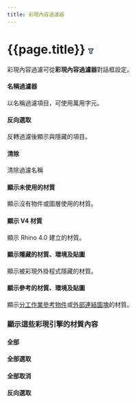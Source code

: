 ```yaml
---
title: 彩現內容過濾器
---
```

<!-- TODO: This is an orphan page, but needs to be linked to from the Material Libraries page -->

# {{page.title}} ![images/contentfilter.png](images/contentfilter.png)
彩現內容過濾可從**彩現內容過濾器**對話框設定。

#### 名稱過濾器
以名稱過濾項目，可使用萬用字元。

#### 反向選取
反轉過濾後顯示與隱藏的項目。

#### 清除
清除過濾名稱

#### 顯示未使用的材質
顯示沒有物件或圖層使用的材質。

#### 顯示 V4 材質
顯示 Rhino 4.0 建立的材質。

#### 顯示隱藏的材質、環境及貼圖
顯示被彩現外掛程式隱藏的材質。

#### 顯示參考的材質、環境及貼圖
顯示[分工作業參考物件](worksession.html)或[外部連結圖塊](insert.html)的材質。

### 顯示這些彩現引擎的材質內容

#### 全部

####  **全部選取**

####  **全部取消**

#### **反向選取**
